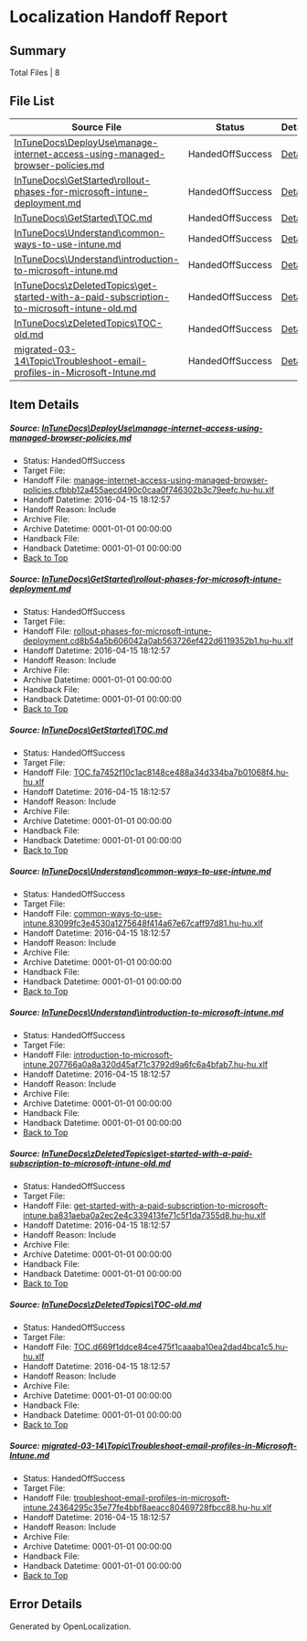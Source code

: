 # <a name='report-top'></a> Localization Handoff Report

## Summary
 Total Files | 8

## File List
 Source File | Status | Details 
 ----------- | ------ | ------- 
 [InTuneDocs\DeployUse\manage-internet-access-using-managed-browser-policies.md](https://github.com/Microsoft/IntuneDocs-pr/blob/f6758f477884c059d96faab634f57d215069c2e4/InTuneDocs/DeployUse/manage-internet-access-using-managed-browser-policies.md) | HandedOffSuccess | [Details](#66f88116f674fc6669cdad7027ac08c9dff672d983)
 [InTuneDocs\GetStarted\rollout-phases-for-microsoft-intune-deployment.md](https://github.com/Microsoft/IntuneDocs-pr/blob/999b0ef4680b1aec9fd94e01a835239779079c74/InTuneDocs/GetStarted/rollout-phases-for-microsoft-intune-deployment.md) | HandedOffSuccess | [Details](#58cdaf689667bd058d62975e557f1db8287cf696555)
 [InTuneDocs\GetStarted\TOC.md](https://github.com/Microsoft/IntuneDocs-pr/blob/999b0ef4680b1aec9fd94e01a835239779079c74/InTuneDocs/GetStarted/TOC.md) | HandedOffSuccess | [Details](#a3e139c65accb3fba28a93d031024c415cbe5d67558)
 [InTuneDocs\Understand\common-ways-to-use-intune.md](https://github.com/Microsoft/IntuneDocs-pr/blob/999b0ef4680b1aec9fd94e01a835239779079c74/InTuneDocs/Understand/common-ways-to-use-intune.md) | HandedOffSuccess | [Details](#16ad6a902cf6454f084ef004b675a413ae8f134e1192)
 [InTuneDocs\Understand\introduction-to-microsoft-intune.md](https://github.com/Microsoft/IntuneDocs-pr/blob/1da64f28afc63f05b76e53e9cef9ee37fa1c5228/InTuneDocs/Understand/introduction-to-microsoft-intune.md) | HandedOffSuccess | [Details](#e2fdd9bb479f088d47c0ab93da1d7c77535a8cdf1205)
 [InTuneDocs\zDeletedTopics\get-started-with-a-paid-subscription-to-microsoft-intune-old.md](https://github.com/Microsoft/IntuneDocs-pr/blob/999b0ef4680b1aec9fd94e01a835239779079c74/InTuneDocs/zDeletedTopics/get-started-with-a-paid-subscription-to-microsoft-intune-old.md) | HandedOffSuccess | [Details](#1f70c7f8f2a8405f752706db5e7969fbce0ca03e1422)
 [InTuneDocs\zDeletedTopics\TOC-old.md](https://github.com/Microsoft/IntuneDocs-pr/blob/999b0ef4680b1aec9fd94e01a835239779079c74/InTuneDocs/zDeletedTopics/TOC-old.md) | HandedOffSuccess | [Details](#eb1b700cbd4694c83e957de96d65bfc369cd2f1b1576)
 [migrated-03-14\Topic\Troubleshoot-email-profiles-in-Microsoft-Intune.md](https://github.com/Microsoft/IntuneDocs-pr/blob/999b0ef4680b1aec9fd94e01a835239779079c74/migrated-03-14/Topic/Troubleshoot-email-profiles-in-Microsoft-Intune.md) | HandedOffSuccess | [Details](#f736dd44bed11a4f963cca4a54739cb44ff5bc232241)

## Item Details
##### <a name='66f88116f674fc6669cdad7027ac08c9dff672d983'></a> Source: [InTuneDocs\DeployUse\manage-internet-access-using-managed-browser-policies.md](https://github.com/Microsoft/IntuneDocs-pr/blob/f6758f477884c059d96faab634f57d215069c2e4/InTuneDocs/DeployUse/manage-internet-access-using-managed-browser-policies.md)
* Status: HandedOffSuccess
* Target File: 
* Handoff File: [manage-internet-access-using-managed-browser-policies.cfbbb12a455aecd490c0caa0f746302b3c79eefc.hu-hu.xlf](https://github.com/Microsoft/EM.handoff/blob/60337a4085e29bb3fd2eecc3b83d6b6121b73838/ol-handoff/Microsoft/IntuneDocs-pr.hu-hu/master/manage-internet-access-using-managed-browser-policies.cfbbb12a455aecd490c0caa0f746302b3c79eefc.hu-hu.xlf)
* Handoff Datetime: 2016-04-15 18:12:57
* Handoff Reason: Include
* Archive File: 
* Archive Datetime: 0001-01-01 00:00:00
* Handback File: 
* Handback Datetime: 0001-01-01 00:00:00
* [Back to Top](#report-top)

##### <a name='58cdaf689667bd058d62975e557f1db8287cf696555'></a> Source: [InTuneDocs\GetStarted\rollout-phases-for-microsoft-intune-deployment.md](https://github.com/Microsoft/IntuneDocs-pr/blob/999b0ef4680b1aec9fd94e01a835239779079c74/InTuneDocs/GetStarted/rollout-phases-for-microsoft-intune-deployment.md)
* Status: HandedOffSuccess
* Target File: 
* Handoff File: [rollout-phases-for-microsoft-intune-deployment.cd8b54a5b606042a0ab563726ef422d6119352b1.hu-hu.xlf](https://github.com/Microsoft/EM.handoff/blob/60337a4085e29bb3fd2eecc3b83d6b6121b73838/ol-handoff/Microsoft/IntuneDocs-pr.hu-hu/master/rollout-phases-for-microsoft-intune-deployment.cd8b54a5b606042a0ab563726ef422d6119352b1.hu-hu.xlf)
* Handoff Datetime: 2016-04-15 18:12:57
* Handoff Reason: Include
* Archive File: 
* Archive Datetime: 0001-01-01 00:00:00
* Handback File: 
* Handback Datetime: 0001-01-01 00:00:00
* [Back to Top](#report-top)

##### <a name='a3e139c65accb3fba28a93d031024c415cbe5d67558'></a> Source: [InTuneDocs\GetStarted\TOC.md](https://github.com/Microsoft/IntuneDocs-pr/blob/999b0ef4680b1aec9fd94e01a835239779079c74/InTuneDocs/GetStarted/TOC.md)
* Status: HandedOffSuccess
* Target File: 
* Handoff File: [TOC.fa7452f10c1ac8148ce488a34d334ba7b01068f4.hu-hu.xlf](https://github.com/Microsoft/EM.handoff/blob/60337a4085e29bb3fd2eecc3b83d6b6121b73838/ol-handoff/Microsoft/IntuneDocs-pr.hu-hu/master/TOC.fa7452f10c1ac8148ce488a34d334ba7b01068f4.hu-hu.xlf)
* Handoff Datetime: 2016-04-15 18:12:57
* Handoff Reason: Include
* Archive File: 
* Archive Datetime: 0001-01-01 00:00:00
* Handback File: 
* Handback Datetime: 0001-01-01 00:00:00
* [Back to Top](#report-top)

##### <a name='16ad6a902cf6454f084ef004b675a413ae8f134e1192'></a> Source: [InTuneDocs\Understand\common-ways-to-use-intune.md](https://github.com/Microsoft/IntuneDocs-pr/blob/999b0ef4680b1aec9fd94e01a835239779079c74/InTuneDocs/Understand/common-ways-to-use-intune.md)
* Status: HandedOffSuccess
* Target File: 
* Handoff File: [common-ways-to-use-intune.83099fc3e4530a1275648f414a67e67caff97d81.hu-hu.xlf](https://github.com/Microsoft/EM.handoff/blob/60337a4085e29bb3fd2eecc3b83d6b6121b73838/ol-handoff/Microsoft/IntuneDocs-pr.hu-hu/master/common-ways-to-use-intune.83099fc3e4530a1275648f414a67e67caff97d81.hu-hu.xlf)
* Handoff Datetime: 2016-04-15 18:12:57
* Handoff Reason: Include
* Archive File: 
* Archive Datetime: 0001-01-01 00:00:00
* Handback File: 
* Handback Datetime: 0001-01-01 00:00:00
* [Back to Top](#report-top)

##### <a name='e2fdd9bb479f088d47c0ab93da1d7c77535a8cdf1205'></a> Source: [InTuneDocs\Understand\introduction-to-microsoft-intune.md](https://github.com/Microsoft/IntuneDocs-pr/blob/1da64f28afc63f05b76e53e9cef9ee37fa1c5228/InTuneDocs/Understand/introduction-to-microsoft-intune.md)
* Status: HandedOffSuccess
* Target File: 
* Handoff File: [introduction-to-microsoft-intune.207766a0a8a320d45af71c3792d9a6fc6a4bfab7.hu-hu.xlf](https://github.com/Microsoft/EM.handoff/blob/60337a4085e29bb3fd2eecc3b83d6b6121b73838/ol-handoff/Microsoft/IntuneDocs-pr.hu-hu/master/introduction-to-microsoft-intune.207766a0a8a320d45af71c3792d9a6fc6a4bfab7.hu-hu.xlf)
* Handoff Datetime: 2016-04-15 18:12:57
* Handoff Reason: Include
* Archive File: 
* Archive Datetime: 0001-01-01 00:00:00
* Handback File: 
* Handback Datetime: 0001-01-01 00:00:00
* [Back to Top](#report-top)

##### <a name='1f70c7f8f2a8405f752706db5e7969fbce0ca03e1422'></a> Source: [InTuneDocs\zDeletedTopics\get-started-with-a-paid-subscription-to-microsoft-intune-old.md](https://github.com/Microsoft/IntuneDocs-pr/blob/999b0ef4680b1aec9fd94e01a835239779079c74/InTuneDocs/zDeletedTopics/get-started-with-a-paid-subscription-to-microsoft-intune-old.md)
* Status: HandedOffSuccess
* Target File: 
* Handoff File: [get-started-with-a-paid-subscription-to-microsoft-intune.ba831aeba0a2ec2e4c339413fe71c5f1da7355d8.hu-hu.xlf](https://github.com/Microsoft/EM.handoff/blob/60337a4085e29bb3fd2eecc3b83d6b6121b73838/ol-handoff/Microsoft/IntuneDocs-pr.hu-hu/master/get-started-with-a-paid-subscription-to-microsoft-intune.ba831aeba0a2ec2e4c339413fe71c5f1da7355d8.hu-hu.xlf)
* Handoff Datetime: 2016-04-15 18:12:57
* Handoff Reason: Include
* Archive File: 
* Archive Datetime: 0001-01-01 00:00:00
* Handback File: 
* Handback Datetime: 0001-01-01 00:00:00
* [Back to Top](#report-top)

##### <a name='eb1b700cbd4694c83e957de96d65bfc369cd2f1b1576'></a> Source: [InTuneDocs\zDeletedTopics\TOC-old.md](https://github.com/Microsoft/IntuneDocs-pr/blob/999b0ef4680b1aec9fd94e01a835239779079c74/InTuneDocs/zDeletedTopics/TOC-old.md)
* Status: HandedOffSuccess
* Target File: 
* Handoff File: [TOC.d669f1ddce84ce475f1caaaba10ea2dad4bca1c5.hu-hu.xlf](https://github.com/Microsoft/EM.handoff/blob/60337a4085e29bb3fd2eecc3b83d6b6121b73838/ol-handoff/Microsoft/IntuneDocs-pr.hu-hu/master/TOC.d669f1ddce84ce475f1caaaba10ea2dad4bca1c5.hu-hu.xlf)
* Handoff Datetime: 2016-04-15 18:12:57
* Handoff Reason: Include
* Archive File: 
* Archive Datetime: 0001-01-01 00:00:00
* Handback File: 
* Handback Datetime: 0001-01-01 00:00:00
* [Back to Top](#report-top)

##### <a name='f736dd44bed11a4f963cca4a54739cb44ff5bc232241'></a> Source: [migrated-03-14\Topic\Troubleshoot-email-profiles-in-Microsoft-Intune.md](https://github.com/Microsoft/IntuneDocs-pr/blob/999b0ef4680b1aec9fd94e01a835239779079c74/migrated-03-14/Topic/Troubleshoot-email-profiles-in-Microsoft-Intune.md)
* Status: HandedOffSuccess
* Target File: 
* Handoff File: [troubleshoot-email-profiles-in-microsoft-intune.24364295c35e77fe4bbf8aeacc80469728fbcc88.hu-hu.xlf](https://github.com/Microsoft/EM.handoff/blob/60337a4085e29bb3fd2eecc3b83d6b6121b73838/ol-handoff/Microsoft/IntuneDocs-pr.hu-hu/master/troubleshoot-email-profiles-in-microsoft-intune.24364295c35e77fe4bbf8aeacc80469728fbcc88.hu-hu.xlf)
* Handoff Datetime: 2016-04-15 18:12:57
* Handoff Reason: Include
* Archive File: 
* Archive Datetime: 0001-01-01 00:00:00
* Handback File: 
* Handback Datetime: 0001-01-01 00:00:00
* [Back to Top](#report-top)


## Error Details

Generated by OpenLocalization.

